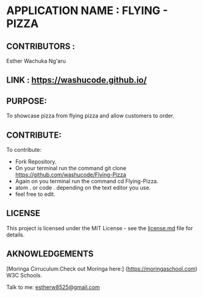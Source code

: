         

# APPLICATION NAME :  FLYING - PIZZA
    
## CONTRIBUTORS : 

Esther Wachuka Ng'aru

## LINK : https://washucode.github.io/

    
## PURPOSE: 
To showcase pizza from flying pizza and allow customers to order.
  
## CONTRIBUTE:

To contribute:
 * Fork Repository.
 * On your terminal run the command git clone https://github.com/washucode/Flying-Pizza
 * Again on you terminal run the command cd Flying-Pizza.
 * atom . or code . depending on the text editor you use.
 * feel free to edit.




## LICENSE

This project is licensed under the MIT License - see the [license.md](license.md) file for details.

## AKNOWLEDGEMENTS

[Moringa Cirruculum.Check out Moringa here:] (https://moringaschool.com)
W3C Schools.




Talk to me: estherw8525@gmail.com
